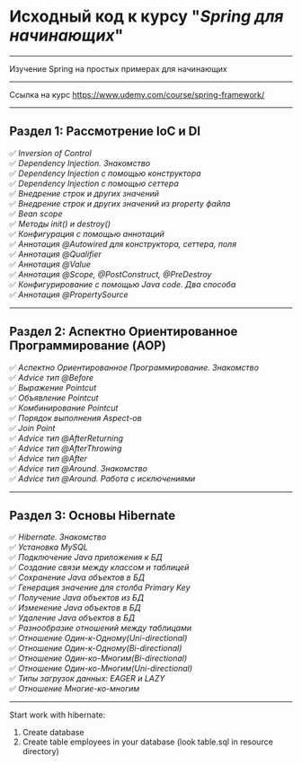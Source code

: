 # Исходный код к курсу "_Spring для начинающих_"
___
Изучение Spring на простых примерах для начинающих
___
Ссылка на курс https://www.udemy.com/course/spring-framework/
___
## Раздел 1: Рассмотрение IoC и DI    

:white_check_mark: _Inversion of Control_    
:white_check_mark: _Dependency Injection. Знакомство_    
:white_check_mark: _Dependency Injection с помощью конструктора_    
:white_check_mark: _Dependency Injection с помощью сеттера_    
:white_check_mark: _Внедрение строк и других значений_    
:white_check_mark: _Внедрение строк и других значений из property файла_    
:white_check_mark: _Bean scope_    
:white_check_mark: _Методы init() и destroy()_    
:white_check_mark: _Конфигурация с помощью аннотаций_    
:white_check_mark: _Аннотация @Autowired для конструктора, сеттера, поля_    
:white_check_mark: _Аннотация @Qualifier_    
:white_check_mark: _Аннотация @Value_    
:white_check_mark: _Аннотация @Scope, @PostConstruct, @PreDestroy_    
:white_check_mark: _Конфигурирование с помощью Java code. Два способа_    
:white_check_mark: _Аннотация @PropertySource_    
___
## Раздел 2: Аспектно Ориентированное Программирование (AOP)

:white_check_mark: _Аспектно Ориентированное Программирование. Знакомство_    
:white_check_mark: _Advice тип @Before_    
:white_check_mark: _Выражение Pointcut_    
:white_check_mark: _Объявление Pointcut_    
:white_check_mark: _Комбинирование Pointcut_    
:white_check_mark: _Порядок выполнения Aspect-ов_    
:white_check_mark: _Join Point_    
:white_check_mark: _Advice тип @AfterReturning_    
:white_check_mark: _Advice тип @AfterThrowing_    
:white_check_mark: _Advice тип @After_    
:white_check_mark: _Advice тип @Around. Знакомство_    
:white_check_mark: _Advice тип @Around. Работа с исключениями_
___
## Раздел 3: Основы Hibernate

:white_check_mark: _Hibernate. Знакомство_    
:white_check_mark: _Установка MySQL_    
:white_check_mark: _Подключение Java приложения к БД_    
:white_check_mark: _Создание связи между классом и таблицей_    
:white_check_mark: _Сохранение Java объектов в БД_    
:white_check_mark: _Генерация значение для столба Primary Key_    
:white_check_mark: _Получение Java объектов из БД_    
:white_check_mark: _Изменение Java объектов в БД_    
:white_check_mark: _Удаление Java объектов в БД_    
:white_check_mark: _Разнообразие отношений между таблицами_    
:white_check_mark: _Отношение Один-к-Одному(Uni-directional)_    
:white_check_mark: _Отношение Один-к-Одному(Bi-directional)_    
:white_check_mark: _Отношение Один-ко-Многим(Bi-directional)_  
:white_check_mark: _Отношение Один-ко-Многим(Uni-directional)_    
:white_check_mark: _Типы загрузок данных: EAGER и LAZY_    
:white_check_mark: _Отношение Многие-ко-многим_    
___

Start work with hibernate:
1) Create database
2) Create table employees in your database (look table.sql in resource directory)